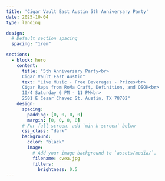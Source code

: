 ```yaml
--- 
title: 'Cigar Vault East Austin 5th Anniversary Party'
date: 2025-10-04
type: landing

design:
  # Default section spacing
  spacing: "1rem"

sections:
  - block: hero
    content:
      title: "5th Anniversary Party<br>
      Cigar Vault East Austin"
      text: "Live Music - Free Beverages - Prizes<br>
      Cigar Reps from RoMa Craft, Definition, and OSOK<br>
      10/4 Saturday 6 PM - 11 PM<br>
      2501 E Cesar Chavez St, Austin, TX 78702"
    design:
      spacing:
        padding: [0, 0, 0, 0]
        margin: [0, 0, 0, 0]
      # For full-screen, add `min-h-screen` below
      css_class: "dark"
      background:
        color: "black"
        image:
          # Add your image background to `assets/media/`.
          filename: cvea.jpg
          filters:
            brightness: 0.5
---
```

